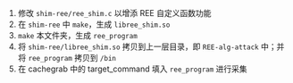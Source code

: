 1. 修改 `shim-ree/ree_shim.c` 以增添 REE 自定义函数功能
2. 在 `shim-ree` 中 `make`，生成 `libree_shim.so`
3. `make` 本文件夹，生成 `ree_program`
4. 将 `shim-ree/libree_shim.so` 拷贝到上一层目录，即 `REE-alg-attack` 中；并将 `ree_program` 拷贝到 `/bin`
5. 在 cachegrab 中的 target_command 填入 `ree_program` 进行采集
